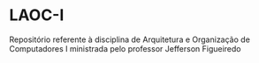# LAOC-I
Repositório referente à disciplina de Arquitetura e Organização de Computadores I ministrada pelo professor Jefferson Figueiredo
